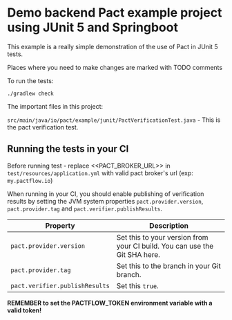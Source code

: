 # Demo backend Pact example project using JUnit 5 and Springboot

This example is a really simple demonstration of the use of Pact in JUnit 5 tests.

Places where you need to make changes are marked with TODO comments

To run the tests:

```console
./gradlew check
```

The important files in this project:

`src/main/java/io/pact/example/junit/PactVerificationTest.java` - This is the pact verification test.

## Running the tests in your CI

Before running test - replace <<PACT_BROKER_URL>> in `test/resources/application.yml` with valid pact broker's url (exp: `my.pactflow.io`)

When running in your CI, you should enable publishing of verification results by setting the JVM system
properties `pact.provider.version`, `pact.provider.tag` and `pact.verifier.publishResults`.

|Property|Description|
|--------|-----------|
|`pact.provider.version`|Set this to your version from your CI build. You can use the Git SHA here.|
|`pact.provider.tag`|Set this to the branch in your Git branch.|
|`pact.verifier.publishResults`|Set this `true`.|


**REMEMBER to set the PACTFLOW_TOKEN environment variable with a valid token!**


